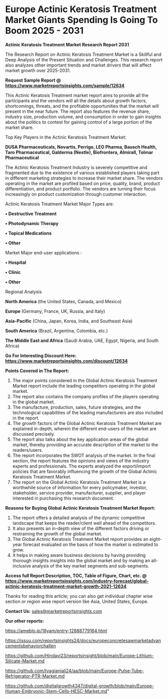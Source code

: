 # Europe Actinic Keratosis Treatment Market Giants Spending Is Going To Boom 2025 - 2031

<strong>Actinic Keratosis Treatment Market Research Report 2031</strong>

The Research Report on Actinic Keratosis Treatment Market is a Skillful and Deep Analysis of the Present Situation and Challenges. This research report also analyzes other important trends and market drivers that will affect market growth over 2025-2031.

<strong>Request Sample Report @ <a href=https://www.marketreportsinsights.com/sample/12634>https://www.marketreportsinsights.com/sample/12634</a></strong>

This Actinic Keratosis Treatment market report aims to provide all the participants and the vendors will all the details about growth factors, shortcomings, threats, and the profitable opportunities that the market will present in the near future. The report also features the revenue share, industry size, production volume, and consumption in order to gain insights about the politics to contest for gaining control of a large portion of the market share.

Top Key Players in the Actinic Keratosis Treatment Market:

<strong>DUSA Pharmaceuticals, Novartis, Perrigo, LEO Pharma, Bausch Health, Taro Pharmaceutical, Galderma (Nestle), Biofrontera, Almirall, Tolmar Pharmaceutical</strong>

The Actinic Keratosis Treatment Industry is severely competitive and fragmented due to the existence of various established players taking part in different marketing strategies to increase their market share. The vendors operating in the market are profiled based on price, quality, brand, product differentiation, and product portfolio. The vendors are turning their focus increasingly on product customization through customer interaction.

Actinic Keratosis Treatment Market Major Types are:

<strong>• Destructive Treatment

• Photodynamic Therapy

• Topical Medications

• Other</strong>

Market Major end-user applications :

<strong>• Hospital

• Clinic

• Other</strong>

Regional Analysis

</u><strong><b>North America</b></strong> (the United States, Canada, and Mexico)

<strong><b>Europe </b></strong>(Germany, France, UK, Russia, and Italy)

<strong><b>Asia-Pacific</b></strong> (China, Japan, Korea, India, and Southeast Asia)

<strong><b>South America</b></strong> (Brazil, Argentina, Colombia, etc.)

<strong><b>The Middle East and Africa</b></strong> (Saudi Arabia, UAE, Egypt, Nigeria, and South Africa)

<strong>Go For Interesting Discount Here: <a href=https://www.marketreportsinsights.com/discount/12634>https://www.marketreportsinsights.com/discount/12634</a></strong>

<strong>Points Covered in The Report:</strong>
<ol>
  <li>The major points considered in the Global Actinic Keratosis Treatment Market report include the leading competitors operating in the global market.</li>
  <li>The report also contains the company profiles of the players operating in the global market.</li>
  <li>The manufacture, production, sales, future strategies, and the technological capabilities of the leading manufacturers are also included in the report.</li>
  <li>The growth factors of the Global Actinic Keratosis Treatment Market are explained in-depth, wherein the different end-users of the market are discussed precisely.</li>
  <li>The report also talks about the key application areas of the global market, thereby providing an accurate description of the market to the readers/users.</li>
  <li>The report incorporates the SWOT analysis of the market. In the final section, the report features the opinions and views of the industry experts and professionals. The experts analyzed the export/import policies that are favorably influencing the growth of the Global Actinic Keratosis Treatment Market.</li>
  <li>The report on the Global Actinic Keratosis Treatment Market is a worthwhile source of information for every policymaker, investor, stakeholder, service provider, manufacturer, supplier, and player interested in purchasing this research document.</li>
</ol>
<strong>Reasons for Buying Global Actinic Keratosis Treatment Market Report:</strong>

<ol>
  <li>The report offers a detailed analysis of the dynamic competitive landscape that keeps the reader/client well ahead of the competitors.</li>
  <li>It also presents an in-depth view of the different factors driving or restraining the growth of the global market.</li>
  <li>The Global Actinic Keratosis Treatment Market report provides an eight-year forecast evaluated on the basis of how the market is estimated to grow.</li>
  <li>It helps in making aware business decisions by having providing thorough insights insights into the global market and by making an all-inclusive analysis of the key market segments and sub-segments.</li>
</ol>
<strong>Access full Report Description, TOC, Table of Figure, Chart, etc. @ <a href=https://www.marketreportsinsights.com/industry-forecast/global-actinic-keratosis-treatment-market-growth-2021-12634>https://www.marketreportsinsights.com/industry-forecast/global-actinic-keratosis-treatment-market-growth-2021-12634</a></strong>


Thanks for reading this article; you can also get individual chapter wise section or region wise report version like Asia, United States, Europe.

<strong>Contact Us:</strong>
sales@marketreportsinsights.com

<strong>Our other reports:</strong>

<a href=https://ameblo.jp/18yam/entry-12888779164.html>https://ameblo.jp/18yam/entry-12888779164.html</a>

<a href=https://issuu.com/reportsinsights24/docs/europeconcretesawmarketadvancementsbehaviorchallen>https://issuu.com/reportsinsights24/docs/europeconcretesawmarketadvancementsbehaviorchallen</a>

<a href=https://github.com/Hindavi23/reportsinsight/blob/main/Europe-Lithium-Silicate-Market.md>https://github.com/Hindavi23/reportsinsight/blob/main/Europe-Lithium-Silicate-Market.md</a>

<a href=https://github.com/tyagianjali24/aa/blob/main/Europe-Pulse-Tube-Refrigerator-PTR-Market.md>https://github.com/tyagianjali24/aa/blob/main/Europe-Pulse-Tube-Refrigerator-PTR-Market.md</a>

<a href=https://github.com/digitalgrowth4347/digital-growth/blob/main/Europe-Human-Embryonic-Stem-Cells-HESC-Market.md>https://github.com/digitalgrowth4347/digital-growth/blob/main/Europe-Human-Embryonic-Stem-Cells-HESC-Market.md</a>"
